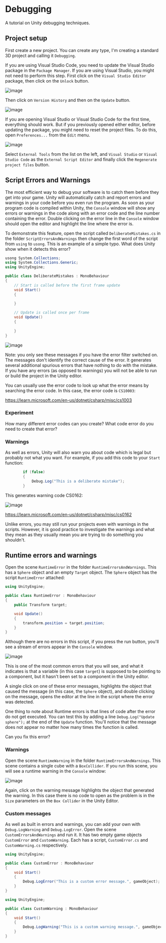 # Debugging

A tutorial on Unity debugging techniques.

## Project setup

First create a new project. You can create any type, I'm creating a standard 3D project and calling it `Debugging`.

If you are using Visual Studio Code, you need to update the Visual Studio package in the `Package Manager`. If you are using Visual Studio, you might not need to perform this step. First click on the `Visual Studio Editor` package, then click on the `Unlock` button.

![image](https://github.com/LSBUSGP/Debugging/assets/3679392/c2c730f4-d469-4a22-91a7-2c14b5bfa3f0)

Then click on `Version History` and then on the `Update` button.

![image](https://github.com/LSBUSGP/Debugging/assets/3679392/d91c7409-24d8-48a0-a2ce-7e933ecfb09b)

If you are opening Visual Studio or Visual Studio Code for the first time, everything should work. But if you previously opened either editor, before updating the package, you might need to reset the project files. To do this, open `Preferences...` from the `Edit` menu.

![image](https://github.com/LSBUSGP/Debugging/assets/3679392/c7edf5df-8c30-48e0-8002-c6670859ee2a)

Select `External Tools` from the list on the left, and `Visual Studio` or `Visual Studio Code` as the `External Script Editor` and finally click the `Regenerate project files` button.

## Script Errors and Warnings

The most efficient way to debug your software is to catch them before they get into your game. Unity will automatically catch and report errors and warnings in your code before you even run the program. As soon as your program code is compiled within Unity, the `Console` window will show any errors or warnings in the code along with an error code and the line number containing the error. Double clicking on the error line in the `Console` window should open the editor and highlight the line where the error is.

To demonstrate this feature, open the script called `DeliberateMistakes.cs` in the folder `ScriptErrorsAndWarnings` then change the first word of the script from `using` to `usong`. This is an example of a simple typo. What does Unity show when it detects this error?

```cs
usong System.Collections;
using System.Collections.Generic;
using UnityEngine;

public class DeliberateMistakes : MonoBehaviour
{
    // Start is called before the first frame update
    void Start()
    {
        
    }

    // Update is called once per frame
    void Update()
    {
        
    }
}
```

![image](https://github.com/LSBUSGP/Debugging/assets/3679392/0026e7e1-b618-4430-b463-8aed9e50ab07)

Note: you only see these messages if you have the error filter switched on. The messages don't identify the correct cause of the error. It generates several additional spurious errors that have nothing to do with the mistake. If you have any errors (as opposed to warnings) you will not be able to run or build the project in the Unity editor.

You can usually use the error code to look up what the error means by searching the error code. In this case, the error code is `CS10003`:

https://learn.microsoft.com/en-us/dotnet/csharp/misc/cs1003

### Experiment

How many different error codes can you create? What code error do you need to create that error?

### Warnings

As well as errors, Unity will also warn you about code which is legal but probably not what you want. For example, if you add this code to your `Start` function:

```cs
        if (false)
        {
            Debug.Log("This is a deliberate mistake");
        }
```

This generates warning code CS0162:

![image](https://github.com/LSBUSGP/Debugging/assets/3679392/e7955e39-ee58-4226-990a-9248cefa4aef)

https://learn.microsoft.com/en-us/dotnet/csharp/misc/cs0162

Unlike errors, you may still run your projects even with warnings in the scripts. However, it is good practice to investigate the warnings and what they mean as they usually mean you are trying to do something you shouldn't.

## Runtime errors and warnings

Open the scene `RuntimeError` in the folder `RuntimeErrorsAndWarnings`. This has a `Sphere` object and an empty `Target` object. The `Sphere` object has the script `RuntimeError` attached:
```cs
using UnityEngine;

public class RuntimeError : MonoBehaviour
{
    public Transform target;

    void Update()
    {
        transform.position = target.position;
    }
}
```

Although there are no errors in this script, if you press the run button, you'll see a stream of errors appear in the `Console` window.

![image](https://github.com/LSBUSGP/Debugging/assets/3679392/f9e371ef-4d41-43f4-87ff-911d60a00623)

This is one of the most common errors that you will see, and what it indicates is that a variable (in this case `target`) is supposed to be pointing to a component, but it hasn't been set to a component in the Unity editor.

A single click on one of these error messages, highlights the object that caused the message (in this case, the `Sphere` object), and double clicking on the message, opens the editor at the line in the script where the error was detected.

One thing to note about Runtime errors is that lines of code after the error do not get executed. You can test this by adding a line `Debug.Log("Update sphere");` at the end of the `Update` function. You'll notice that the message does not appear no matter how many times the function is called.

Can you fix this error?

### Warnings

Open the scene `RuntimeWarning` in the folder `RuntimeErrorsAndWarnings`. This scene contains a single cube with a `BoxCollider`. If you run this scene, you will see a runtime warning in the `Console` window:

![image](https://github.com/LSBUSGP/Debugging/assets/3679392/b3b15036-463b-4efe-9d2d-89addbf04304)

Again, click on the warning message highlights the object that generated the warning. In this case there is no code to open as the problem is in the `Size` parameters on the `Box Collider` in the Unity Editor.

### Custom messages

As well as built in errors and warnings, you can add your own with `Debug.LogWarning` and `Debug.LogError`. Open the scene `CustomErrorsAndWarnings` and run it. It has two empty game objects `CustomError` and `CustomWarning`. Each has a script, `CustomError.cs` and `CustomWarning.cs` respectively.

```cs
using UnityEngine;

public class CustomError : MonoBehaviour
{
    void Start()
    {
        Debug.LogError("This is a custom error message.", gameObject);
    }
}
```

```cs
using UnityEngine;

public class CustomWarning : MonoBehaviour
{
    void Start()
    {
        Debug.LogWarning("This is a custom warning message.", gameObject);
    }
}
```

